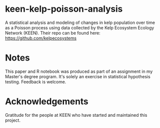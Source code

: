# keen-kelp-poisson-analysis
A statistical analysis and modeling of changes in kelp population over time as a Poisson process using data collected by the Kelp Ecosystem Ecology Network (KEEN). Their repo can be found here: https://github.com/kelpecosystems

# Notes
This paper and R notebook was produced as part of an assignment in my Master's degree program. It's solely an exercise in statistical hypothesis testing. Feedback is welcome.

# Acknowledgements
Gratitude for the people at KEEN who have started and maintained this project. 
